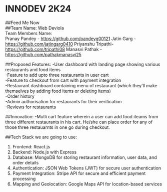 # INNODEV 2K24 <br>

##Feed Me Now <br>
##Team Name: Web Deviola <br>
Team Members Name: <br>
Pranay Pandey - https://github.com/pandeyg00121
Jatin Garg - https://github.com/jatingarg0410
Priyanshu Tripathi- https://github.com/tripathi08
Manasvi Pathak - https://github.com/pathakmanasvi25

##Proposed Features:
-User dashboard with landing page showing various restaurants and food items <br>
-Feature to add upto three restaurants in user cart  <br>
-Feature to checkout from cart with payment integration <br>
-Restaurant dashboard containing menu of restaurant (which they'll make themselves by adding food items or deleting items) <br>
-Order history  <br>
-Admin authorisation for restaurants for their verification <br>
-Reviews for restaurants <br>

##Innovation:
-Mutli cart feature wherein a user can add food iteams from three different restaurants in his cart. He/she can place order for any of those three restauarnts in one go during checkout.


##Tech Stack we are going to use:
1.	Frontend: React.js
2.	Backend: Node.js with Express
3.	Database: MongoDB for storing restaurant information, user data, and order details
4.	Authentication: JSON Web Tokens (JWT) for secure user authentication
5.	Payment Integration: Stripe API for secure and efficient payment processing
6.	Mapping and Geolocation: Google Maps API for location-based services

